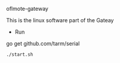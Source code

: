 oflmote-gateway 

This is the linux software part of the Gateay


  * Run

go get github.com/tarm/serial

```
./start.sh
```
